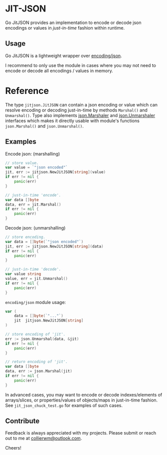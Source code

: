 # JIT-JSON

Go JitJSON provides an implementation to encode or decode json encodings or values in _just-in-time_ fashion within runtime.

## Usage

Go JitJSON is a lightweight wrapper over [encoding/json](https://pkg.go.dev/encoding/json).

I recommend to only use the module in cases where you may not need to encode or decode all encodings / values in memory.

# Reference

The type `jitjson.JitJSON` can contain a json encoding or value which can resolve encoding or decoding just-in-time by methods `Marshal()` and `Unmarshal()`. Type also implements [json.Marshaler](https://pkg.go.dev/encoding/json#Marshaler) and [json.Unmarshaler](https://pkg.go.dev/encoding/json#Unmarshaler) interfaces which makes it directly usable with module's functions `json.Marshal()` and `json.Unmarshal()`.

## Examples

Encode json: (marshalling)
```Go
// store value.
var value = `"json encoded"`
jit, err := jitjson.NewJitJSON[string](value)
if err != nil {
    panic(err)
}

// just-in-time 'encode'.
var data []byte
data, err = jit.Marshal()
if err != nil {
    panic(err)
}
```

Decode json: (unmarshalling)
```Go
// store encoding.
var data = []byte(`"json encoded"`)
jit, err := jitjson.NewJitJSON[string](data)
if err != nil {
    panic(err)
}

// just-in-time 'decode'.
var value string
value, err = jit.Unmarshal()
if err != nil {
    panic(err)
}
```

`encoding/json` module usage:
```Go
var (
    data = []byte(`"..."`)
    jit  jitjson.NewJitJSON[string]
)

// store encoding of 'jit'.
err := json.Unmarshal(data, &jit)
if err != nil {
    panic(err)
}

// return encoding of 'jit'.
var data []byte
data, err := json.Marshal(jit)
if err != nil {
    panic(err)
}
```

In advanced cases, you may want to encode or decode indexes/elements of arrays/slices, or properties/values of objects/maps in just-in-time fashion. See `jit_json_chuck_test.go` for examples of such cases.

## Contribute

Feedback is always appreciated with my projects. Please submit or reach out to me at collierwm@outlook.com. 

Cheers!
